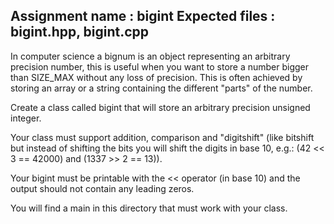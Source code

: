 Assignment name  : bigint
Expected files   : bigint.hpp, bigint.cpp
--------------------------------------------------------------------------------

In computer science a bignum is an object representing an arbitrary precision number, this is useful when you want to store a number bigger than SIZE_MAX without any loss of precision. This is often achieved by storing an array or a string containing the different "parts" of the number.

Create a class called bigint that will store an arbitrary precision unsigned integer.

Your class must support addition, comparison and "digitshift" (like bitshift but instead of shifting the bits you will shift the digits in base 10, e.g.:
(42 << 3 == 42000) and (1337 >> 2 == 13)).

Your bigint must be printable with the << operator (in base 10) and the output should not contain any leading zeros.

You will find a main in this directory that must work with your class.
